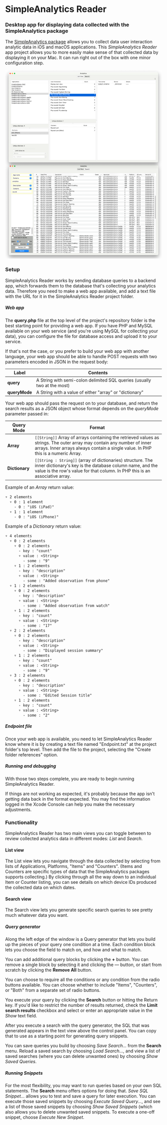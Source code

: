 # SimpleAnalytics Reader

### Desktop app for displaying data collected with the SimpleAnalytics package

The [SimpleAnalytics package](https://github.com/dennisbirch/simple-analytics) allows you to collect data user interaction analytic data in iOS and macOS applications. This _SimpleAnalytics Reader_ app project allows you to more easily make sense of that collected data by displaying it on your Mac. It can run right out of the box with one minor configuration step.

![SimpleAnalytics Reader screenshots.](https://github.com/dennisbirch/simple-analytics/blob/master/images/simpleanalytics-reader.png)

### Setup
SimpleAnalytics Reader works by sending database queries to a backend app, which forwards them to the database that's collecting your analytics data. Therefore you need to make a web app available, and add a text file with the URL for it in the SimpleAnalytics Reader project folder.

##### Web app
The __query.php__ file at the top level of the project's repository folder is the best starting point for providing a web app. If you have PHP and MySQL available on your web service (and you're using MySQL for collecting your data), you can configure the file for database access and upload it to your service. 

If that's not the case, or you prefer to build your web app with another language, your web app should be able to handle POST requests with two parameters encoded in JSON in the request body: 

|Label         | Contents                                                                                                      |
|------------- | --------------------------------                                                                              |
| __query__     | A String with semi-colon delimited SQL queries (usually two at the most)                                                   |
| __queryMode__ | A String with a value of either "array" or "dictionary"

Your web app should pass the request on to your database, and return the search results as a JSON object whose format depends on the _queryMode_ parameter passed in:

|Query Mode         | Format                                                                                                      |
|------------- | --------------------------------                                                                              |
| __Array__ |`[[String]]` Array of arrays containing the retrieved values as strings. The outer array may contain any number of inner arrays. Inner arrays always contain a single value. In PHP this is a numeric Array. 
| __Dictionary__     |`[[String : String]]` (array of dictionaries) structure. The inner dictionary's key is the database column name, and the value is the row's value for that column. In PHP this is an associative array.

Example of an _Array_ return value: 

```
▿ 2 elements
  ▿ 0 : 1 element
    - 0 : "iOS (iPad)"
  ▿ 1 : 1 element
    - 0 : "iOS (iPhone)"
```

Example of a _Dictionary_ return value:

```
▿ 4 elements
  ▿ 0 : 2 elements
    ▿ 0 : 2 elements
      - key : "count"
      ▿ value : <String>
        - some : "9"
    ▿ 1 : 2 elements
      - key : "description"
      ▿ value : <String>
        - some : "Added observation from phone"
  ▿ 1 : 2 elements
    ▿ 0 : 2 elements
      - key : "description"
      ▿ value : <String>
        - some : "Added observation from watch"
    ▿ 1 : 2 elements
      - key : "count"
      ▿ value : <String>
        - some : "17"
  ▿ 2 : 2 elements
    ▿ 0 : 2 elements
      - key : "description"
      ▿ value : <String>
        - some : "Displayed session summary"
    ▿ 1 : 2 elements
      - key : "count"
      ▿ value : <String>
        - some : "9"
  ▿ 3 : 2 elements
    ▿ 0 : 2 elements
      - key : "description"
      ▿ value : <String>
        - some : "Edited Session title"
    ▿ 1 : 2 elements
      - key : "count"
      ▿ value : <String>
        - some : "2"
```

##### Endpoint file
Once your web app is available, you need to let SimpleAnalytics Reader know where it is by creating a text file named "Endpoint.txt" at the project folder's top level. Then add the file to the project, selecting the "Create folder references" option.

##### Running and debugging
With those two steps complete, you are ready to begin running SimpleAnalytics Reader.

If things are not working as expected, it's probably because the app isn't getting data back in the format expected. You may find the information logged in the Xcode Console can help you make the necessary adjustments.

### Functionality
SimpleAnalytics Reader has two main views you can toggle between to review collected analytics data in different modes: _List_ and _Search_. 

#### List view
The List view lets you navigate through the data collected by selecting from lists of Applications, Platforms, "Items" and "Counters". (Items and Counters are specific types of data that the SimpleAnalytics packages supports collecting.) By clicking through all the way down to an individual Item or Counter listing, you can see details on which device IDs produced the collected data on which dates.

#### Search view
The Search view lets you generate specific search queries to see pretty much whatever data you want.

##### Query generator
Along the left edge of the window is a Query generator that lets you build up the pieces of your query one condition at a time. Each condition block lets you choose the field to match on, and how and what to match. 

You can add additional query blocks by clicking the __+__ button. You can remove a single block by selecting it and clicking the _—_ button, or start from scratch by clicking the __Remove All__ button.

You can choose to require all the conditions or any condition from the radio buttons available. You can choose whether to include "Items", "Counters", or "Both" from a separate set of radio buttons.

You execute your query by clicking the __Search__ button or hitting the Return key. If you'd like to restrict the number of results returned, check the __Limit search results__ checkbox and select or enter an appropriate value in the _Show_ text field.

After you execute a search with the query generator, the SQL that was generated appears in the text view above the control panel. You can copy that to use as a starting point for generating query snippets.

You can save queries you build by choosing _Save Search..._ from the __Search__ menu. Reload a saved search by choosing _Load Search..._, and view a list of saved searches (where you can delete unwanted ones) by choosing _Show Saved Queries_.

##### Running Snippets
For the most flexibility, you may want to run queries based on your own SQL statements. The __Search__ menu offers options for doing that. _Save SQL Snippet..._ allows you to test and save a query for later execution. You can execute those saved snippets by choosing _Execute Saved Query..._, and see a list of those saved snippets by choosing _Show Saved Snippets_ (which also allows you to delete unwanted saved snippets. To execute a one-off snippet, choose _Execute New Snippet_.
